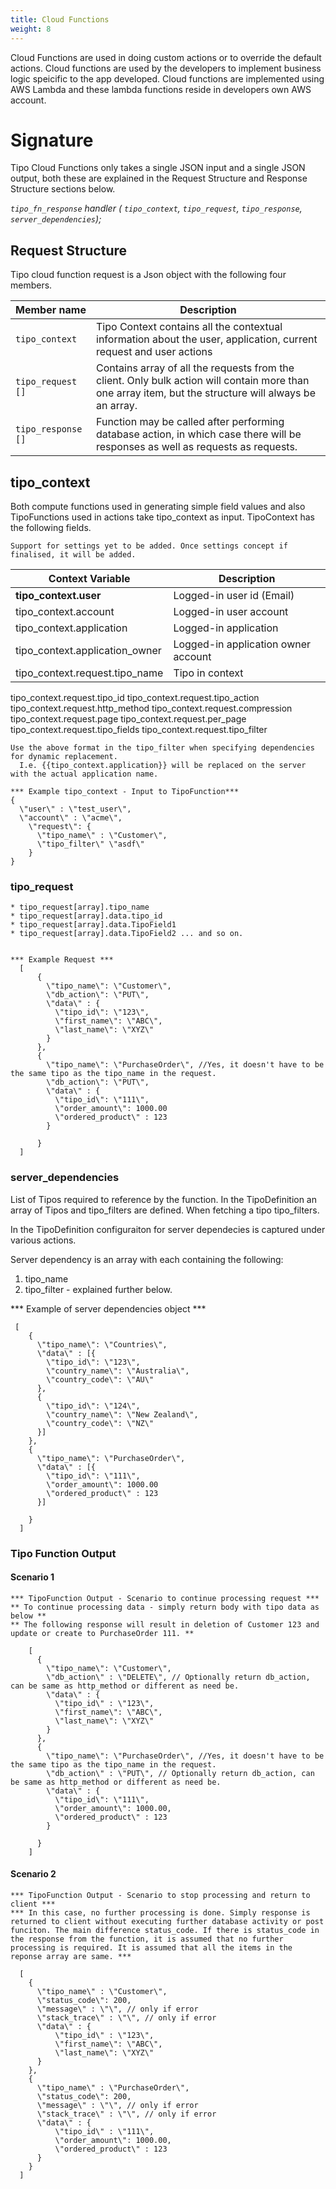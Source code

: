 ```yaml
---
title: Cloud Functions
weight: 8
---
```

  
Cloud Functions are used in doing custom actions or to override the default actions. Cloud functions are used by the developers to implement business logic speicific to the app developed. Cloud functions are implemented using AWS Lambda and these lambda functions reside in developers own AWS account.

# Signature #

Tipo Cloud Functions only takes a single JSON input and a single JSON output, both these are explained in the Request Structure and Response Structure sections below.

  *`tipo_fn_response` handler ( `tipo_context`, `tipo_request`, `tipo_response`, `server_dependencies`);*

## Request Structure ##
 
Tipo cloud function request is a Json object with the following four members.

Member name | Description
------------ | ---------------
`tipo_context` | Tipo Context contains all the contextual information about the user, application, current request and user actions
`tipo_request []` | Contains array of all the requests from the client. Only bulk action will contain more than one array item, but the structure will always be an array.
`tipo_response []`| Function may be called after performing database action, in which case there will be responses as well as requests as requests.
  
## tipo_context ##
  
Both compute functions used in generating simple field values and also TipoFunctions used in actions take tipo_context as input. TipoContext has the following fields.

`Support for settings yet to be added. Once settings concept if finalised, it will be added.`

Context Variable |  Description 
------------ | ------------
**tipo_context.user** | Logged-in user id (Email)
tipo_context.account | Logged-in user account
tipo_context.application | Logged-in application
tipo_context.application_owner | Logged-in application owner account
tipo_context.request.tipo_name | Tipo in context
tipo_context.request.tipo_id
tipo_context.request.tipo_action
tipo_context.request.http_method
tipo_context.request.compression
tipo_context.request.page
tipo_context.request.per_page
tipo_context.request.tipo_fields
tipo_context.request.tipo_filter
    
    Use the above format in the tipo_filter when specifying dependencies for dynamic replacement. 
      I.e. {{tipo_context.application}} will be replaced on the server with the actual application name.
    
    *** Example tipo_context - Input to TipoFunction***
    {
      \"user\" : \"test_user\",
      \"account\" : \"acme\",
        \"request\": {
          \"tipo_name\" : \"Customer\",
          \"tipo_filter\" \"asdf\"
        }
    }

    
  ### tipo_request   ###
    
    * tipo_request[array].tipo_name
    * tipo_request[array].data.tipo_id
    * tipo_request[array].data.TipoField1
    * tipo_request[array].data.TipoField2 ... and so on.
    
    
    *** Example Request ***
      [
          {
            \"tipo_name\": \"Customer\",
            \"db_action\": \"PUT\",
            \"data\" : {
              \"tipo_id\": \"123\",
              \"first_name\": \"ABC\",
              \"last_name\": \"XYZ\"
            }
          },
          {
            \"tipo_name\": \"PurchaseOrder\", //Yes, it doesn't have to be the same tipo as the tipo_name in the request.
            \"db_action\": \"PUT\",
            \"data\" : {
              \"tipo_id\": \"111\",
              \"order_amount\": 1000.00
              \"ordered_product\" : 123 
            }
            
          }
      ]

  ### server_dependencies  ###
  List of Tipos required to reference by the function. In the TipoDefinition an array of Tipos and tipo_filters are defined. When fetching a tipo tipo_filters.
  
  In the TipoDefinition configuraiton for server dependecies is captured under various actions. 
  
  Server dependency is an array with each containing the following:
  1. tipo_name
  2. tipo_filter - explained further below.
  
  
  *** Example of server dependencies object ***

     [
        {
          \"tipo_name\": \"Countries\",
          \"data\" : [{
            \"tipo_id\": \"123\",
            \"country_name\": \"Australia\",
            \"country_code\": \"AU\"
          },
          {
            \"tipo_id\": \"124\",
            \"country_name\": \"New Zealand\",
            \"country_code\": \"NZ\"
          }]
        },
        {
          \"tipo_name\": \"PurchaseOrder\",
          \"data\" : [{
            \"tipo_id\": \"111\",
            \"order_amount\": 1000.00
            \"ordered_product\" : 123 
          }]
          
        }
      ]

  ### Tipo Function Output  ###
  
  #### Scenario 1 ####
    
    *** TipoFunction Output - Scenario to continue processing request ***
    ** To continue processing data - simply return body with tipo data as below **
    ** The following response will result in deletion of Customer 123 and update or create to PurchaseOrder 111. **

        [
          {
            \"tipo_name\": \"Customer\",
            \"db_action\" : \"DELETE\", // Optionally return db_action, can be same as http_method or different as need be.
            \"data\" : {
              \"tipo_id\" : \"123\",
              \"first_name\": \"ABC\",
              \"last_name\": \"XYZ\"
            }
          },
          {
            \"tipo_name\": \"PurchaseOrder\", //Yes, it doesn't have to be the same tipo as the tipo_name in the request.
            \"db_action\" : \"PUT\", // Optionally return db_action, can be same as http_method or different as need be. 
            \"data\" : {
              \"tipo_id\": \"111\",
              \"order_amount\": 1000.00,
              \"ordered_product\" : 123 
            }
            
          }
        ]

  #### Scenario 2 ####
    *** TipoFunction Output - Scenario to stop processing and return to client ***
    *** In this case, no further processing is done. Simply response is returned to client without executing further database activity or post funciton. The main difference status_code. If there is status_code in the response from the function, it is assumed that no further processing is required. It is assumed that all the items in the reponse array are same. ***

      [
        { 
          \"tipo_name\" : \"Customer\",
          \"status_code\": 200,
          \"message\" : \"\", // only if error
          \"stack_trace\" : \"\", // only if error
          \"data\" : {
              \"tipo_id\" : \"123\",
              \"first_name\": \"ABC\",
              \"last_name\": \"XYZ\"
          }
        },
        {
          \"tipo_name\" : \"PurchaseOrder\",
          \"status_code\": 200,
          \"message\" : \"\", // only if error
          \"stack_trace\" : \"\", // only if error
          \"data\" : {
              \"tipo_id\" : \"111\",
              \"order_amount\": 1000.00,
              \"ordered_product\" : 123 
          }
        }
      ]
